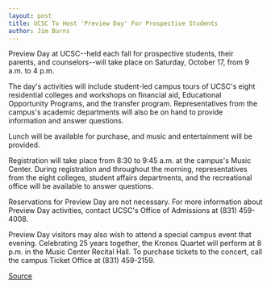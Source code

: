 ```yaml
---
layout: post
title: UCSC To Host 'Preview Day' For Prospective Students
author: Jim Burns
---
```


Preview Day at UCSC--held each fall for prospective students, their parents, and counselors--will take place on Saturday, October 17, from 9 a.m. to 4 p.m.

The day's activities will include student-led campus tours of UCSC's eight residential colleges and workshops on financial aid, Educational Opportunity Programs, and the transfer program. Representatives from the campus's academic departments will also be on hand to provide information and answer questions.

Lunch will be available for purchase, and music and entertainment will be provided.

Registration will take place from 8:30 to 9:45 a.m. at the campus's Music Center. During registration and throughout the morning, representatives from the eight colleges, student affairs departments, and the recreational office will be available to answer questions.

Reservations for Preview Day are not necessary. For more information about Preview Day activities, contact UCSC's Office of Admissions at (831) 459-4008.

Preview Day visitors may also wish to attend a special campus event that evening. Celebrating 25 years together, the Kronos Quartet will perform at 8 p.m. in the Music Center Recital Hall. To purchase tickets to the concert, call the campus Ticket Office at (831) 459-2159.

[Source](http://www1.ucsc.edu/oncampus/currents/98-99/09-21/preview.htm "Permalink to Preview Day at UCSC: 09-21-98")
